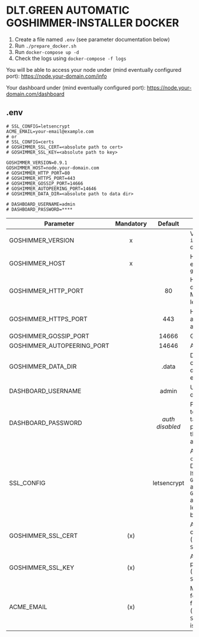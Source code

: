 # DLT.GREEN AUTOMATIC GOSHIMMER-INSTALLER DOCKER

1. Create a file named `.env` (see parameter documentation below)
2. Run `./prepare_docker.sh`
3. Run `docker-compose up -d`
4. Check the logs using `docker-compose -f logs`

You will be able to access your node under  (mind eventually configured port):
https://node.your-domain.com/info

Your dashboard under (mind eventually configured port):
https://node.your-domain.com/dashboard

## .env

```
# SSL_CONFIG=letsencrypt
ACME_EMAIL=your-email@example.com
# or
# SSL_CONFIG=certs
# GOSHIMMER_SSL_CERT=<absolute path to cert>
# GOSHIMMER_SSL_KEY=<absolute path to key>

GOSHIMMER_VERSION=0.9.1
GOSHIMMER_HOST=node.your-domain.com
# GOSHIMMER_HTTP_PORT=80
# GOSHIMMER_HTTPS_PORT=443
# GOSHIMMER_GOSSIP_PORT=14666
# GOSHIMMER_AUTOPEERING_PORT=14646
# GOSHIMMER_DATA_DIR=<absolute path to data dir>

# DASHBOARD_USERNAME=admin
# DASHBOARD_PASSWORD=****
```

| Parameter                  | Mandatory |     Default     | Description                                                                                                                                                                     |
| -------------------------- | :-------: | :-------------: | ------------------------------------------------------------------------------------------------------------------------------------------------------------------------------- |
| GOSHIMMER_VERSION          |     x     |                 | Version of `iotaledger/goshimmer` docker image to use                                                                                                                           |
| GOSHIMMER_HOST             |     x     |                 | Host domain name e.g. `goshimmer.dlt.green`                                                                                                                                     |
| GOSHIMMER_HTTP_PORT        |           |       80        | HTTP port to access dashboard and api. Must be 80 if letsencrypt is used.                                                                                                       |
| GOSHIMMER_HTTPS_PORT       |           |       443       | HTTPS port to access dashboard and api                                                                                                                                          |
| GOSHIMMER_GOSSIP_PORT      |           |      14666      | Gossip port                                                                                                                                                                     |
| GOSHIMMER_AUTOPEERING_PORT |           |      14646      | Autopeering port                                                                                                                                                                |
| GOSHIMMER_DATA_DIR         |           |      .data      | Directory containing configuration, database, snapshots etc.                                                                                                                    |
| DASHBOARD_USERNAME         |           |      admin      | Username to access dashboard                                                                                                                                                    |
| DASHBOARD_PASSWORD         |           | _auth disabled_ | Password in clear text (not hashed, so take care!!!). If this parameter is not set there will be no authentication at all.                                                      |
| SSL_CONFIG                 |           |   letsencrypt   | Allowed values: `certs`, `letsencrypt`. Default: `letsencrypt`. If set to certs `GOSHIMMER_SSL_CERT` and `GOSHIMMER_SSL_KEY` are used otherwise letsencrypt is used by default. |
| GOSHIMMER_SSL_CERT         |    (x)    |                 | Absolute path to SSL certificate (mandatory if `SSL_CONFIG=certs`)                                                                                                              |
| GOSHIMMER_SSL_KEY          |    (x)    |                 | Absolute path to SSL private key (mandatory if `SSL_CONFIG=certs`)                                                                                                              |
| ACME_EMAIL                 |    (x)    |                 | Mail address used to fetch SSL certificate from letsencrypt (mandatory if `SSL_CONFIG` not set or is set to `letsencrypt`).                                                     |
